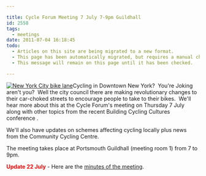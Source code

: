 ```yaml
---

title: Cycle Forum Meeting 7 July 7-9pm Guildhall
id: 2558
tags:
  - meetings
date: 2011-07-04 16:18:45
todo:
  - Articles on this site are being migrated to a new format.
  - This page has been automatically migrated, but requires a manual check-&-tune to ensure the format and links all work as expected.
  - This message will remain on this page until it has been checked.

---
```


[![New York City bike lane](http://www.pompeybug.co.uk/wp-content/uploads/2011/07/NYC-bike-lane-150x150.jpg "New York City bike lane")](/assets/NYC-bike-lane.jpg)Cycling in Downtown New York?  You're Joking aren't you?  Well the city council there are making revolutionary changes to their car-choked streets to encourage people to take to their bikes.  We'll hear more about this at the Cycle Forum's meeting on Thursday 7 July along with other topics from the recent Building Cycling Cultures conference .

We'll also have updates on schemes affecting cycling locally plus news from the Community Cycling Centre.

The meeting takes place at Portsmouth Guildhall (meeting room 1) from 7 to 9pm.

**<span style="color: #ff0000;">Update 22 July</span>** - Here are the [minutes of the meeting](http://www.pompeybug.co.uk/wp-content/uploads/2011/07/PCF-Open-Meeting-Minutes-7-July-11.pdf "Minutes of the Portsmouth Cycle Forum open meeting 7 July 11").